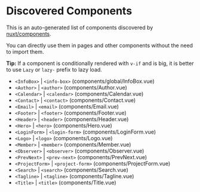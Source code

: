 # Discovered Components

This is an auto-generated list of components discovered by [nuxt/components](https://github.com/nuxt/components).

You can directly use them in pages and other components without the need to import them.

**Tip:** If a component is conditionally rendered with `v-if` and is big, it is better to use `Lazy` or `lazy-` prefix to lazy load.

- `<InfoBox>` | `<info-box>` (components/global/InfoBox.vue)
- `<Author>` | `<author>` (components/Author.vue)
- `<Calendar>` | `<calendar>` (components/Calendar.vue)
- `<Contact>` | `<contact>` (components/Contact.vue)
- `<Email>` | `<email>` (components/Email.vue)
- `<Footer>` | `<footer>` (components/Footer.vue)
- `<Header>` | `<header>` (components/Header.vue)
- `<Hero>` | `<hero>` (components/Hero.vue)
- `<LoginForm>` | `<login-form>` (components/LoginForm.vue)
- `<Logo>` | `<logo>` (components/Logo.vue)
- `<Member>` | `<member>` (components/Member.vue)
- `<Observer>` | `<observer>` (components/Observer.vue)
- `<PrevNext>` | `<prev-next>` (components/PrevNext.vue)
- `<ProjectForm>` | `<project-form>` (components/ProjectForm.vue)
- `<Search>` | `<search>` (components/Search.vue)
- `<Tagline>` | `<tagline>` (components/Tagline.vue)
- `<Title>` | `<title>` (components/Title.vue)
